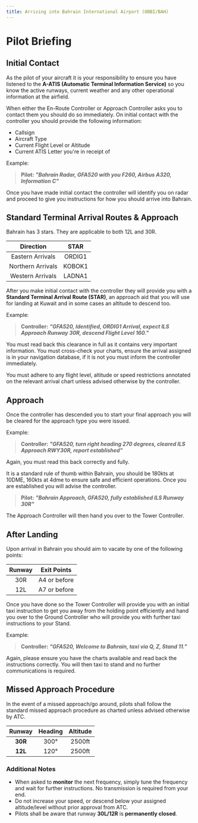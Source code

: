 ```yaml
---
title: Arriving into Bahrain International Airport (OBBI/BAH)
---
```


# Pilot Briefing

## Initial Contact 
As the pilot of your aircraft it is your responsibility to ensure you have listened to the **A-ATIS (Automatic Terminal Information Service)** so you know the active runways, current weather and any other operational information at the airfield. 

When either the En-Route Controller or Approach Controller asks you to contact them you should do so immediately. 
On initial contact with the controller you should provide the following information: 

- Callsign 
- Aircraft Type 
- Current Flight Level or Altitude 
- Current ATIS Letter you're in receipt of

Example:

> **Pilot:** _**"Bahrain Radar, GFA520 with you F260, Airbus A320, Information C"**_ 

Once you have made initial contact the controller will identify you on radar and proceed to give you instructions for how you should arrive into Bahrain.

## Standard Terminal Arrival Routes & Approach

Bahrain has 3 stars. They are applicable to both 12L and 30R.

|     **Direction**     |   **STAR**   |
|:---------------------------:|:---------------------:|
|       Eastern Arrivals          |       ORDIG1       |
|      Northern Arrivals        |       KOBOK1        |
|      Western Arrivals        |       LADNA1        |

After you make initial contact with the controller they will provide you with a **Standard Terminal Arrival Route (STAR)**, an approach aid that you will use for landing at Kuwait and in some cases an altitude to descend too. 

Example: 

> **Controller:** _**"GFA520, Identified, ORDIG1 Arrival, expect ILS Approach Runway 30R, descend Flight Level 160."**_ 

You must read back this clearance in full as it contains very important information. 
You must cross-check your charts, ensure the arrival assigned is in your navigation database, if it is not you must inform the controller immediately. 

You must adhere to any flight level, altitude or speed restrictions annotated on the relevant arrival chart unless advised otherwise by the controller. 

## Approach

Once the controller has descended you to start your final approach you will be cleared for the approach type you were issued. 

Example: 

> **Controller:** _**"GFA520, turn right heading 270 degrees, cleared ILS Approach RWY30R, report established"**_ 

Again, you must read this back correctly and fully. 

It is a standard rule of thumb within Bahrain, you should be 180kts at 10DME, 160kts at 4dme to ensure safe and efficient operations. 
Once you are established you will advise the controller. 

> **Pilot:** _**"Bahrain Approach, GFA520, fully established ILS Runway 30R"**_ 

The Approach Controller will then hand you over to the Tower Controller.

## After Landing
Upon arrival in Bahrain you should aim to vacate by one of the following points:

| **Runway** | **Exit Points** |
|:----------:|:---------------:|
|     30R    |   A4 or before  |
|     12L    |   A7 or before  |

Once you have done so the Tower Controller will provide you with an initial taxi instruction to get you away from the holding point efficiently and hand you over to the Ground Controller who will provide you with further taxi instructions to your Stand. 

Example: 

> **Controller:** _**"GFA520, Welcome to Bahrain, taxi via Q, Z, Stand 11."**_

Again, please ensure you have the charts available and read back the instructions correctly.
You will then taxi to stand and no further communications is required.

## Missed Approach Procedure

In the event of a missed approach/go around, pilots shall follow the standard missed approach procedure as charted unless advised otherwise by ATC.

|     **Runway**     |   **Heading**   |   **Altitude**   |
|:---------------------------:|:---------------------:|:---------------------:|
|       **30R**          |       300°       |       2500ft       |
|       **12L**          |       120°       |       2500ft       |

### Additional Notes

- When asked to **monitor** the next frequency, simply tune the frequency and wait for further instructions. No transmission is required from your end.
- Do not increase your speed, or descend below your assigned altitude/level without prior approval from ATC.
- Pilots shall be aware that runway **30L/12R** is **permanently closed**.
